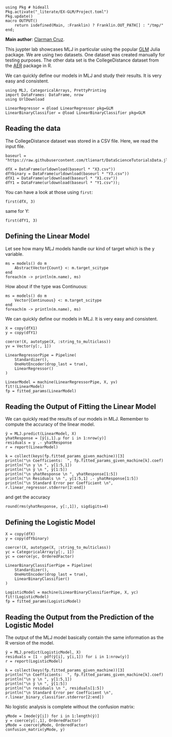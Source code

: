 <!--This file was generated, do not modify it.-->
```julia:ex1
using Pkg # hideall
Pkg.activate("_literate/EX-GLM/Project.toml")
Pkg.update()
macro OUTPUT()
    return isdefined(Main, :Franklin) ? Franklin.OUT_PATH[] : "/tmp/"
end;
```

**Main author**: [Clarman Cruz](https://github.com/drcxcruz).

This juypter lab showcases MLJ in particular using the popular [GLM](https://github.com/JuliaStats/GLM.jl) Julia package. We are using two datasets.  One dataset was created manually for testing purposes.  The other data set is the CollegeDistance dataset from the [AER](https://cran.r-project.org/web/packages/AER/index.html) package in R.

We can quickly define our models in MLJ and study their results.  It is very easy and consistent.

```julia:ex2
using MLJ, CategoricalArrays, PrettyPrinting
import DataFrames: DataFrame, nrow
using UrlDownload

LinearRegressor = @load LinearRegressor pkg=GLM
LinearBinaryClassifier = @load LinearBinaryClassifier pkg=GLM
```

## Reading the data

The CollegeDistance dataset was stored in a CSV file.  Here, we read the input file.

```julia:ex3
baseurl = "https://raw.githubusercontent.com/tlienart/DataScienceTutorialsData.jl/master/data/glm/"

dfX = DataFrame(urldownload(baseurl * "X3.csv"))
dfYbinary = DataFrame(urldownload(baseurl * "Y3.csv"))
dfX1 = DataFrame(urldownload(baseurl * "X1.csv"))
dfY1 = DataFrame(urldownload(baseurl * "Y1.csv"));
```

You can have a look at those using `first`:

```julia:ex4
first(dfX, 3)
```

same for Y:

```julia:ex5
first(dfY1, 3)
```

## Defining the Linear Model

Let see how many MLJ models handle our kind of target which is the y variable.

```julia:ex6
ms = models() do m
    AbstractVector{Count} <: m.target_scitype
end
foreach(m -> println(m.name), ms)
```

How about if the type was Continuous:

```julia:ex7
ms = models() do m
    Vector{Continuous} <: m.target_scitype
end
foreach(m -> println(m.name), ms)
```

We can quickly define our models in MLJ.  It is very easy and consistent.

```julia:ex8
X = copy(dfX1)
y = copy(dfY1)

coerce!(X, autotype(X, :string_to_multiclass))
yv = Vector(y[:, 1])

LinearRegressorPipe = Pipeline(
    Standardizer(),
    OneHotEncoder(drop_last = true),
    LinearRegressor()
)

LinearModel = machine(LinearRegressorPipe, X, yv)
fit!(LinearModel)
fp = fitted_params(LinearModel)
```

## Reading the Output of Fitting the Linear Model

We can quickly read the results of our models in MLJ.  Remember to compute the accuracy of the linear model.

```julia:ex9
ŷ = MLJ.predict(LinearModel, X)
yhatResponse = [ŷ[i,1].μ for i in 1:nrow(y)]
residuals = y .- yhatResponse
r = report(LinearModel)

k = collect(keys(fp.fitted_params_given_machine))[3]
println("\n Coefficients:  ", fp.fitted_params_given_machine[k].coef)
println("\n y \n ", y[1:5,1])
println("\n ŷ \n ", ŷ[1:5])
println("\n yhatResponse \n ", yhatResponse[1:5])
println("\n Residuals \n ", y[1:5,1] .- yhatResponse[1:5])
println("\n Standard Error per Coefficient \n", r.linear_regressor.stderror[2:end])
```

and get the accuracy

```julia:ex10
round(rms(yhatResponse, y[:,1]), sigdigits=4)
```

## Defining the Logistic Model

```julia:ex11
X = copy(dfX)
y = copy(dfYbinary)

coerce!(X, autotype(X, :string_to_multiclass))
yc = CategoricalArray(y[:, 1])
yc = coerce(yc, OrderedFactor)

LinearBinaryClassifierPipe = Pipeline(
    Standardizer(),
    OneHotEncoder(drop_last = true),
    LinearBinaryClassifier()
)

LogisticModel = machine(LinearBinaryClassifierPipe, X, yc)
fit!(LogisticModel)
fp = fitted_params(LogisticModel)
```

## Reading the Output from the Prediction of the Logistic Model

The output of the MLJ model basically contain the same information as the R version of the model.

```julia:ex12
ŷ = MLJ.predict(LogisticModel, X)
residuals = [1 - pdf(ŷ[i], y[i,1]) for i in 1:nrow(y)]
r = report(LogisticModel)

k = collect(keys(fp.fitted_params_given_machine))[3]
println("\n Coefficients:  ", fp.fitted_params_given_machine[k].coef)
println("\n y \n ", y[1:5,1])
println("\n ŷ \n ", ŷ[1:5])
println("\n residuals \n ", residuals[1:5])
println("\n Standard Error per Coefficient \n", r.linear_binary_classifier.stderror[2:end])
```

No logistic analysis is complete without the confusion matrix:

```julia:ex13
yMode = [mode(ŷ[i]) for i in 1:length(ŷ)]
y = coerce(y[:,1], OrderedFactor)
yMode = coerce(yMode, OrderedFactor)
confusion_matrix(yMode, y)
```


